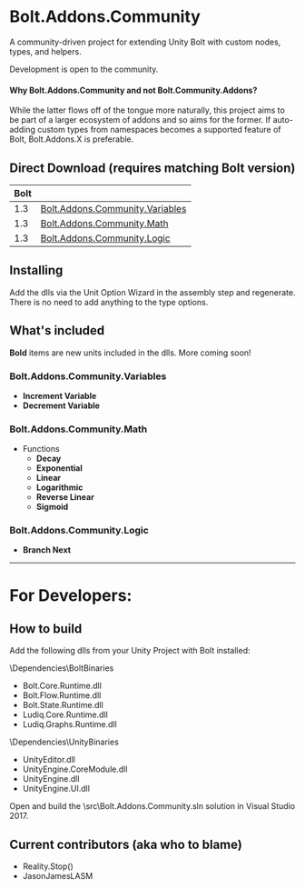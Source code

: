
# Bolt.Addons.Community
A community-driven project for extending Unity Bolt with custom nodes, types, and helpers.

Development is open to the community.


#### Why Bolt.Addons.Community and not Bolt.Community.Addons?  
While the latter flows off of the tongue more naturally, this project aims to be part of a larger ecosystem of addons and so aims for the former.  If auto-adding custom types from namespaces becomes a supported  feature of Bolt, Bolt.Addons.X is preferable.

## Direct Download (requires matching Bolt version)
|Bolt|  |
|--|--|
| 1.3 | [Bolt.Addons.Community.Variables](https://drive.google.com/open?id=1ISfW9_y2u_lInaoq9_SadVHpTs_twfcH) |
| 1.3 | [Bolt.Addons.Community.Math](https://drive.google.com/open?id=1h5VG4qwowWsX-I0IYQ33CkJjifhpHRnN) |
| 1.3 | [Bolt.Addons.Community.Logic](https://drive.google.com/open?id=1Enu8Y-GVb95CKRq62leuu6_2SQf5kDZs) |

## Installing
Add the dlls via the Unit Option Wizard in the assembly step and regenerate.  There is no need to add anything to the type options.


## What's included
**Bold** items are new units included in the dlls.  More coming soon!

### Bolt.Addons.Community.Variables

 - **Increment Variable**
 - **Decrement Variable**

### Bolt.Addons.Community.Math

 - Functions
	 - **Decay**
	 - **Exponential**
	 - **Linear**
	 - **Logarithmic**
	 - **Reverse Linear**
	 - **Sigmoid**

### Bolt.Addons.Community.Logic

 - **Branch Next**


----------

# For Developers:

## How to build
Add the following dlls from your Unity Project with Bolt installed:

\Dependencies\BoltBinaries
 - Bolt.Core.Runtime.dll
 - Bolt.Flow.Runtime.dll
 - Bolt.State.Runtime.dll
 - Ludiq.Core.Runtime.dll
 - Ludiq.Graphs.Runtime.dll
  
\Dependencies\UnityBinaries
 - UnityEditor.dll
 - UnityEngine.CoreModule.dll
 - UnityEngine.dll
 - UnityEngine.UI.dll

Open and build the \src\Bolt.Addons.Community.sln solution in Visual Studio 2017.


## Current contributors (aka who to blame)
 - Reality.Stop()
 - JasonJamesLASM
